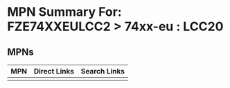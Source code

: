 



# MPN Summary For: FZE74XXEULCC2 > 74xx-eu : LCC20

## MPNs
  

|MPN|Direct Links|Search Links|
| :--- | :--- | :--- |
||||
